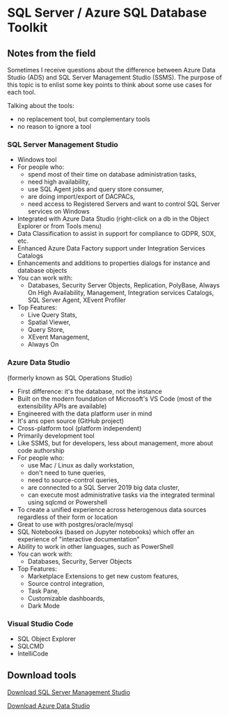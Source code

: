 # SQL Server / Azure SQL Database Toolkit

## Notes from the field

Sometimes I receive questions about the difference between Azure Data Studio (ADS) and SQL Server Management Studio (SSMS). The purpose of this topic is to enlist some key points to think about some use cases for each tool.

Talking about the tools:
- no replacement tool, but complementary tools
- no reason to ignore a tool

### SQL Server Management Studio
  * Windows tool
  * For people who: 
    *   spend most of their time on database administration tasks, 
    *   need high availability, 
    *   use SQL Agent jobs and query store consumer, 
    *   are doing import/export of DACPACs, 
    *   need access to Registered Servers and want to control SQL Server services on Windows
  * Integrated with Azure Data Studio (right-click on a db in the Object Explorer or from Tools menu)
  * Data Classification to assist in support for compliance to GDPR, SOX, etc.
  * Enhanced Azure Data Factory support under Integration Services Catalogs
  * Enhancements and additions to properties dialogs for instance and database objects
  * You can work with: 
    *   Databases, Security Server Objects, Replication, PolyBase, Always On High Availability, Management, Integration services Catalogs, SQL Server Agent, XEvent Profiler
  * Top Features: 
    *   Live Query Stats, 
    *   Spatial Viewer, 
    *   Query Store, 
    *   XEvent Management, 
    *   Always On

### Azure Data Studio 
(formerly known as SQL Operations Studio)
  * First difference: it's the database, not the instance
  * Built on the modern foundation of Microsoft's VS Code (most of the extensibility APIs are available)
  * Engineered with the data platform user in mind
  * It's ans open source (GitHub project)
  * Cross-platform tool (platform independent)
  * Primarily development tool
  * Like SSMS, but for developers, less about management, more about code authorship
  * For people who: 
    *   use Mac / Linux as daily workstation, 
    *   don't need to tune queries, 
    *   need to source-control queries, 
    *   are connected to a SQL Server 2019 big data cluster, 
    *   can execute most administrative tasks via the integrated terminal using sqlcmd or Powershell
  * To create a unified experience across heterogenous data sources regardless of their form or location
  * Great to use with postgres/oracle/mysql
  * SQL Notebooks (based on Jupyter notebooks) which offer an experience of "interactive documentation"
  * Ability to work in other languages, such as PowerShell
  * You can work with: 
    *   Databases, Security, Server Objects
  * Top Features: 
    *   Marketplace Extensions to get new custom features, 
    *   Source control integration, 
    *   Task Pane, 
    *   Customizable dashboards, 
    *   Dark Mode

### Visual Studio Code

  * SQL Object Explorer
  * SQLCMD
  * IntelliCode

## Download tools
[Download SQL Server Management Studio](https://docs.microsoft.com/en-us/sql/ssms/download-sql-server-management-studio-ssms)

[Download Azure Data Studio](https://docs.microsoft.com/en-us/sql/azure-data-studio/download)
